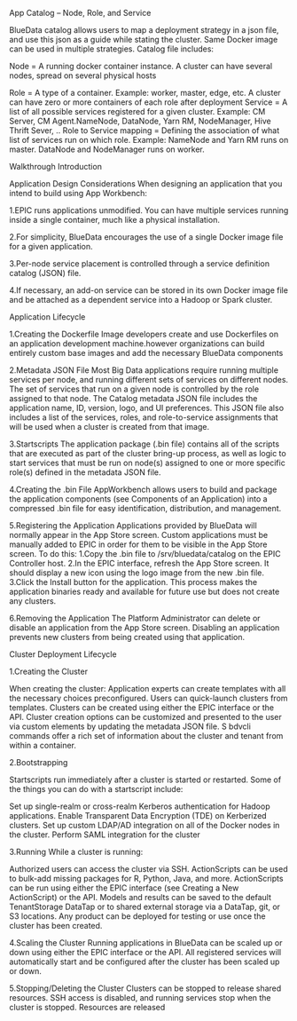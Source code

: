 App Catalog – Node, Role, and Service

BlueData catalog allows users to map a deployment strategy in a json file, and use this json as a guide while stating the cluster. Same Docker image can be used in multiple strategies. Catalog file includes:

Node = A running docker container instance. A cluster can have several nodes, spread on several physical hosts

Role = A type of a container.  Example: worker, master, edge, etc. A cluster can have zero or more containers of each role after deployment
Service = A list of all possible services registered for a given cluster. Example: CM Server, CM Agent.NameNode, DataNode, Yarn RM, NodeManager, Hive Thrift Sever, ..
Role to Service mapping =  Defining the association of what list of services run on which role. Example: NameNode and Yarn RM runs on master. DataNode and NodeManager runs on worker.



Walkthrough Introduction

Application Design Considerations
When designing an application that you intend to build using App Workbench:

1.EPIC runs applications unmodified. You can have multiple services running inside a single container, much like a physical installation. 

2.For simplicity, BlueData encourages the use of a single Docker image file for a given application. 

3.Per-node service placement is controlled through a service definition catalog (JSON) file.

4.If necessary, an add-on service can be stored in its own Docker image file and be attached as a dependent service into a Hadoop or Spark cluster.


Application Lifecycle


1.Creating the Dockerfile
Image developers create and use Dockerfiles on an application development machine.however organizations can build entirely custom base images and add the necessary BlueData components

2.Metadata JSON File
Most Big Data applications require running multiple services per node, and running different sets of services on different nodes. The set of services that run on a given node is controlled by the role assigned to that node.
The Catalog metadata JSON file includes the application name, ID, version, logo, and UI preferences. This JSON file also includes a list of the services, roles, and role-to-service assignments that will be used when a cluster is created from that image.

3.Startscripts
The application package (.bin file) contains all of the scripts that are executed as part of the cluster bring-up process, as well as logic to start services that must be run on node(s) assigned to one or more specific role(s) defined in the metadata JSON file.

4.Creating the .bin File
AppWorkbench allows users to build and package the application components (see Components of an Application) into a compressed .bin file for easy identification, distribution, and management.

5.Registering the Application
Applications provided by BlueData will normally appear in the App Store screen. Custom applications must be manually added to EPIC in order for them to be visible in the App Store screen. To do this:
1.Copy the .bin file to /srv/bluedata/catalog on the EPIC Controller host.
2.In the EPIC interface, refresh the App Store screen. It should display a new icon using the logo image from the new .bin file.
3.Click the Install button for the application. This process makes the application binaries ready and available for future use but does not create any clusters.

6.Removing the Application
The Platform Administrator can delete or disable an application from the App Store screen. Disabling an application prevents new clusters from being created using that application.



Cluster Deployment Lifecycle

1.Creating the Cluster

When creating the cluster:
Application experts can create templates with all the necessary choices preconfigured.
Users can quick-launch clusters from templates.
Clusters can be created using either the EPIC interface or the API. 
Cluster creation options can be customized and presented to the user via custom elements by updating the metadata JSON file. S
bdvcli commands offer a rich set of information about the cluster and tenant from within a container.

2.Bootstrapping

Startscripts run immediately after a cluster is started or restarted. Some of the things you can do with a startscript include:

Set up single-realm or cross-realm Kerberos authentication for Hadoop applications.
Enable Transparent Data Encryption (TDE) on Kerberized clusters. 
Set up custom LDAP/AD integration on all of the Docker nodes in the cluster.
Perform SAML integration for the cluster

3.Running
While a cluster is running:

Authorized users can access the cluster via SSH.
ActionScripts can be used to bulk-add missing packages for R, Python, Java, and more.
ActionScripts can be run using either the EPIC interface (see Creating a New ActionScript) or the API.
Models and results can be saved to the default TenantStorage DataTap or to shared external storage via a DataTap, git, or S3 locations.
Any product can be deployed for testing or use once the cluster has been created.

4.Scaling the Cluster
Running applications in BlueData can be scaled up or down using either the EPIC interface or the API. All registered services will automatically start and be configured after the cluster has been scaled up or down.

5.Stopping/Deleting the Cluster
Clusters can be stopped to release shared resources. SSH access is disabled, and running services stop when the cluster is stopped. Resources are released
